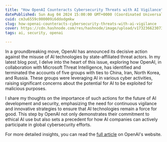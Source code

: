 ```yaml
---
title: "How OpenAI Counteracts Cybersecurity Threats with AI Vigilance"
datePublished: Sun Aug 04 2024 15:00:00 GMT+0000 (Coordinated Universal Time)
cuid: cm3u6559c000009i6ddodgmkw
slug: how-openai-counteracts-cybersecurity-threats-with-ai-vigilance
cover: https://cdn.hashnode.com/res/hashnode/image/upload/v1732366230736/d65a6339-5a63-45cc-bda7-07eb76c38a7c.avif
tags: ai, security, openai

---
```


In a groundbreaking move, OpenAI has announced its decisive action against the misuse of AI technologies by state-affiliated threat actors. In my latest blog post, I delve into the heart of this issue, exploring how OpenAI, in collaboration with Microsoft Threat Intelligence, has identified and terminated the accounts of five groups with ties to China, Iran, North Korea, and Russia. These groups were leveraging AI in various cyber activities, raising significant concerns about the potential for AI to be exploited for malicious purposes.

I share my thoughts on the importance of such actions for the future of AI development and security, emphasizing the need for continuous vigilance and innovative strategies to ensure that AI technologies remain a force for good. This step by OpenAI not only demonstrates their commitment to ethical AI use but also sets a precedent for how AI companies can actively participate in global cybersecurity efforts.

For more detailed insights, you can read the [full article](https://openai.com/blog/disrupting-malicious-uses-of-ai-by-state-affiliated-threat-actors?utm_source=vertex.beehiiv.com&utm_medium=referral&utm_campaign=how-openai-counteracts-cybersecurity-threats-with-ai-vigilance) on OpenAI's website.